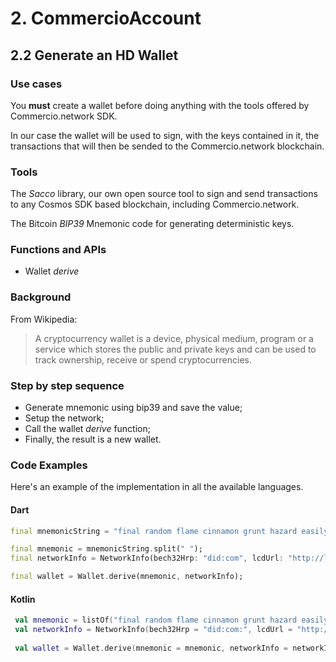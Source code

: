 # 2. CommercioAccount

## 2.2 Generate an HD Wallet

### Use cases
You **must** create a wallet before doing anything with the tools offered by Commercio.network SDK.

In our case the wallet will be used to sign, with the keys contained in it, the transactions that will then be sended to the Commercio.network blockchain.

### Tools
The _Sacco_ library, our own open source tool to sign and send transactions to any Cosmos SDK based blockchain, including Commercio.network.

The Bitcoin _BIP39_ Mnemonic code for generating deterministic keys.

### Functions and APIs
- Wallet _derive_

###  Background
From Wikipedia:
> A cryptocurrency wallet is a device, physical medium, program or a service which stores the public and private keys and can be used to track ownership, receive or spend cryptocurrencies.

### Step by step sequence
- Generate mnemonic using bip39 and save the value;
- Setup the network;
- Call the wallet _derive_ function;
- Finally, the result is a new wallet.

### Code Examples
Here's an example of the implementation in all the available languages.

#### Dart
```dart
final mnemonicString = "final random flame cinnamon grunt hazard easily mutual resist pond solution define knife female tongue crime atom jaguar alert library best forum lesson rigid";

final mnemonic = mnemonicString.split(" ");
final networkInfo = NetworkInfo(bech32Hrp: "did:com", lcdUrl: "http://localhost:1317");

final wallet = Wallet.derive(mnemonic, networkInfo);
```

#### Kotlin
```kotlin
 val mnemonic = listOf("final random flame cinnamon grunt hazard easily mutual resist pond solution define knife female tongue crime atom jaguar alert library best forum lesson rigid")
 val networkInfo = NetworkInfo(bech32Hrp = "did:com:", lcdUrl = "http://localhost:1317")
  
 val wallet = Wallet.derive(mnemonic = mnemonic, networkInfo = networkInfo)
```